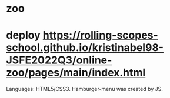 # zoo
# deploy https://rolling-scopes-school.github.io/kristinabel98-JSFE2022Q3/online-zoo/pages/main/index.html
Languages: HTML5/CSS3. Hamburger-menu was created by JS.
